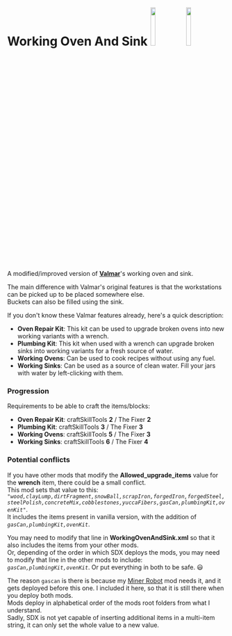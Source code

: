 <!--Read this in github to have all the visuals and formatting: https://github.com/manux32/7dtdSdxMods/tree/master/Manux_WorkingOvenAndSink-->
# Working Oven And Sink <img src="https://manux32.github.io/7dtd_miscImages/oven.png" width="15%" height="15%"> <img src="https://manux32.github.io/7dtd_miscImages/sink.png" width="15%" height="15%">  
A modified/improved version of [**Valmar**](https://7daystodie.com/forums/showthread.php?32219-Valmar-s-Mod-Collection)'s working oven and sink.  

The main difference with Valmar's original features is that the workstations can be picked up to be placed somewhere else.  
Buckets can also be filled using the sink.  

If you don't know these Valmar features already, here's a quick description:
- **Oven Repair Kit**: This kit can be used to upgrade broken ovens into new working variants with a wrench.
- **Plumbing Kit**: This kit when used with a wrench can upgrade broken sinks into working variants for a fresh source of water.
- **Working Ovens**: Can be used to cook recipes without using any fuel.
- **Working Sinks**: Can be used as a source of clean water. Fill your jars with water by left-clicking with them.

### Progression
Requirements to be able to craft the items/blocks:
- **Oven Repair Kit**: craftSkillTools **2** / The Fixer **2**
- **Plumbing Kit**: craftSkillTools **3** / The Fixer **3**
- **Working Ovens**: craftSkillTools **5** / The Fixer **3**
- **Working Sinks**: craftSkillTools **6** / The Fixer **4**

### Potential conflicts
If you have other mods that modify the **Allowed_upgrade_items** value for the **wrench** item, there could be a small conflict.  
This mod sets that value to this: *```"wood,clayLump,dirtFragment,snowBall,scrapIron,forgedIron,forgedSteel,steelPolish,concreteMix,cobblestones,yuccaFibers,gasCan,plumbingKit,ovenKit"```*.  
It includes the items present in vanilla version, with the addition of *```gasCan,plumbingKit,ovenKit```*.  

You may need to modify that line in **WorkingOvenAndSink.xml** so that it also includes the items from your other mods.  
Or, depending of the order in which SDX deploys the mods, you may need to modify that line in the other mods to include: *```gasCan,plumbingKit,ovenKit```*. Or put everything in both to be safe. :smiley:  

The reason ```gascan``` is there is because my [Miner Robot](Manux_MinerRobot) mod needs it, and it gets deployed before this one. I included it here, so that it is still there when you deploy both mods.  
Mods deploy in alphabetical order of the mods root folders from what I understand.  
Sadly, SDX is not yet capable of inserting additional items in a multi-item string, it can only set the whole value to a new value.
